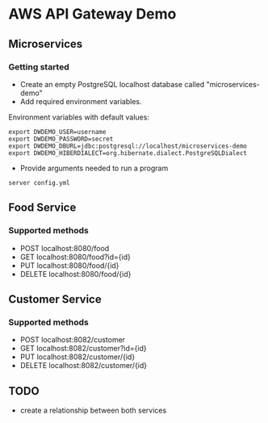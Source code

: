 # AWS API Gateway Demo
## Microservices
### Getting started
* Create an empty PostgreSQL localhost database called "microservices-demo"
* Add required environment variables.

Environment variables with default values:

	export DWDEMO_USER=username 
    export DWDEMO_PASSWORD=secret
    export DWDEMO_DBURL=jdbc:postgresql://localhost/microservices-demo
    export DWDEMO_HIBERDIALECT=org.hibernate.dialect.PostgreSQLDialect

* Provide arguments needed to run a program 

<!-- this separates the code snippet from the list element above -->
	
	server config.yml

## Food Service
### Supported methods
* POST    localhost:8080/food
* GET     localhost:8080/food?id={id}
* PUT     localhost:8080/food/{id}
* DELETE  localhost:8080/food/{id}

## Customer Service
### Supported methods
* POST    localhost:8082/customer
* GET     localhost:8082/customer?id={id}
* PUT     localhost:8082/customer/{id}
* DELETE  localhost:8082/customer/{id}

## TODO
* create a relationship between both services